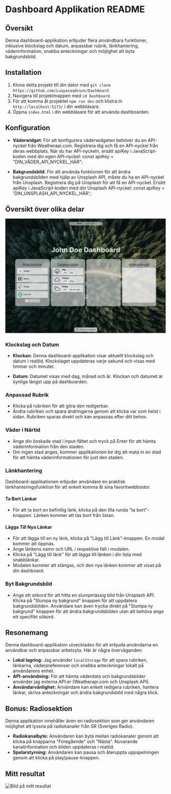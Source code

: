 # Dashboard Applikation README

## Översikt
Denna dashboard-applikation erbjuder flera användbara funktioner, inklusive klockslag och datum, anpassbar rubrik, länkhantering, väderinformation, snabba anteckningar och möjlighet att byta bakgrundsbild.

## Installation
1. Klona detta projekt till din dator med `git clone https://github.com/Luayasaadsson/Dashboard`.
2. Navigera till projektmappen med `cd Dashboard`.
3. För att komma åt projektet `npm run dev` och klistra in `http://localhost:5173/` i din webbläsare.
4. Öppna `index.html` i din webbläsare för att använda dashboarden.

## Konfiguration

- **Väderwidget**:
För att konfigurera väderwidgeten behöver du en API-nyckel från Weatherapi.com. Registrera dig och få en API-nyckel från deras webbplats. När du har API-nyckeln, ersätt apiKey i JavaScript-koden med din egen API-nyckel:
const apiKey = "DIN_VÄDER_API_NYCKEL_HÄR";

- **Bakgrundsbild**:
För att använda funktionen för att ändra bakgrundsbilden med hjälp av Unsplash API, måste du ha en API-nyckel från Unsplash. Registrera dig på Unsplash för att få en API-nyckel. Ersätt apiKey i JavaScript-koden med din Unsplash API-nyckel:
const apiKey = 'DIN_UNSPLASH_API_NYCKEL_HÄR';

## Översikt över olika delar

![Bild på mockup som följde med i uppgiften](./images/mockup.png)

### Klockslag och Datum

- **Klockan**: Denna dashboard-applikation visar aktuellt klockslag och datum i realtid. Klockslaget uppdateras varje sekund och visas med timmar och minuter.

- **Datum:** Datumet visas med dag, månad och år. Klockan och datumet är synliga längst upp på dashboarden.

### Anpassad Rubrik
- Klicka på rubriken för att göra den redigerbar.
- Ändra rubriken och spara ändringarna genom att klicka var som helst i sidan. Rubriken sparas direkt och kan anpassas efter ditt behov.

### Väder i Närtid
- Ange din önskade stad i input-fältet och tryck på Enter för att hämta väderinformation från den staden.
- Om ingen stad anges, kommer applikationen be dig att mata in en stad för att hämta väderinformationen för just den staden.

### Länkhantering
Dashboard-applikationen erbjuder användare en praktisk länkhanteringsfunktion för att enkelt komma åt sina favoritwebbsidor.

#### Ta Bort Länkar
- För att ta bort en befintlig länk, klicka på den lilla runda "ta bort"-knappen. Länken kommer att tas bort från listan.

#### Lägga Till Nya Länkar
- För att lägga till en ny länk, klicka på "Lägg till Länk"-knappen. En modal kommer att öppnas.
- Ange länkens namn och URL i respektive fält i modalen.
- Klicka på "Lägg till länk" för att lägga till länken i din lista med snabblänkar.
- Modalen kommer att stängas, och den nya länken kommer att visas på din dashboard.

### Byt Bakgrundsbild
- Ange ett sökord för att hitta en slumpmässig bild från Unsplash API. Klicka på "Slumpa ny bakgrund" knappen för att uppdatera bakgrundsbilden. Användare kan även trycka direkt på "Slumpa ny bakgrund" knappen för att ändra bakgrundsbilden utan att behöva ange ett specifikt sökord. 

## Resonemang
Denna dashboard-applikation utvecklades för att erbjuda användarna en användbar och anpassbar arbetsyta. Här är några överväganden:

- **Lokal lagring:** Jag använder `localStorage` för att spara rubriken, länkarna, väderpreferenser och snabba anteckningar lokalt på användarens enhet.
- **API-användning:** För att hämta väderdata och bakgrundsbilder använder jag externa API:er (Weatherapi.com och Unsplash API).
- **Användarvänlighet:** Användare kan enkelt redigera rubriken, hantera länkar, skriva anteckningar och ändra bakgrundsbild med några klick.

## Bonus: Radiosektion
Denna applikation innehåller även en radiosektion som ger användaren möjlighet att lyssna på radiokanaler från SR (Sveriges Radio).

- **Radiokanalbyte:** Användaren kan byta mellan radiokanaler genom att klicka på knapparna "Föregående" och "Nästa". Nuvarande kanalinformation och bilden uppdateras i realtid.
- **Spelarstyrning:** Användaren kan pausa och återuppta uppspelningen genom att klicka på play/pause-knappen.

## Mitt resultat
![Bild på mitt resultat](./images/Resultat.png)
